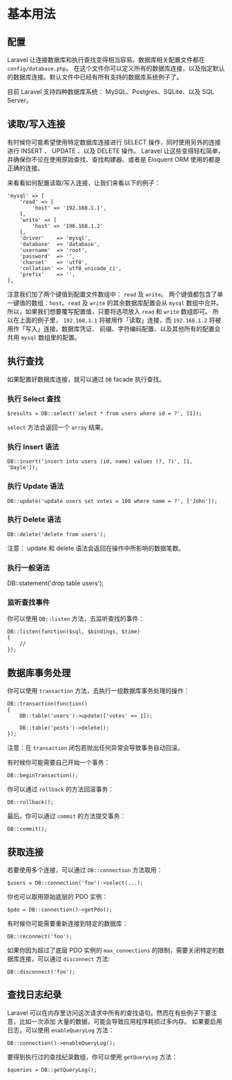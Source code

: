 # 基本用法

## 配置

Laravel 让连接数据库和执行查找变得相当容易。数据库相关配置文件都在 `config/database.php`。 在这个文件你可以定义所有的数据库连接，以及指定默认的数据库连接。默认文件中已经有所有支持的数据库系统例子了。

目前 Laravel 支持四种数据库系统： MySQL、Postgres、SQLite、以及 SQL Server。

## 读取/写入连接

有时候你可能希望使用特定数据库连接进行 SELECT 操作，同时使用另外的连接进行 INSERT 、 UPDATE 、以及 DELETE 操作。 Laravel 让这些变得轻松简单，并确保你不论在使用原始查找、查找构建器、或者是 Eloquent ORM 使用的都是正确的连接。

来看看如何配置读取/写入连接，让我们来看以下的例子：

```
'mysql' => [
    'read' => [
        'host' => '192.168.1.1',
    ],
    'write' => [
        'host' => '196.168.1.2'
    ],
    'driver'    => 'mysql',
    'database'  => 'database',
    'username'  => 'root',
    'password'  => '',
    'charset'   => 'utf8',
    'collation' => 'utf8_unicode_ci',
    'prefix'    => '',
],
```

注意我们加了两个键值到配置文件数组中： `read` 及 `write`。 两个键值都包含了单一键值的数组：`host`。`read` 及 `write` 的其余数据库配置会从 `mysql` 数组中合并。 所以，如果我们想要覆写配置值，只要将选项放入 `read` 和 `write` 数组即可。 所以在上面的例子里， `192.168.1.1` 将被用作「读取」连接，而 `192.168.1.2` 将被用作「写入」连接。数据库凭证、 前缀、字符编码配置、以及其他所有的配置会共用 `mysql` 数组里的配置。

## 执行查找

如果配置好数据库连接，就可以通过 `DB` facade 执行查找。

### 执行 Select 查找

```
$results = DB::select('select * from users where id = ?', [1]);
```

`select` 方法会返回一个 `array` 结果。

### 执行 Insert 语法

```
DB::insert('insert into users (id, name) values (?, ?)', [1, 'Dayle']);
```

### 执行 Update 语法

```
DB::update('update users set votes = 100 where name = ?', ['John']);
```

### 执行 Delete 语法

```
DB::delete('delete from users');
```

>
注意： update 和 delete 语法会返回在操作中所影响的数据笔数。

### 执行一般语法

DB::statement('drop table users');

### 监听查找事件

你可以使用 `DB::listen` 方法，去监听查找的事件：

```
DB::listen(function($sql, $bindings, $time)
{
    //
});
```

## 数据库事务处理

你可以使用 `transaction` 方法，去执行一组数据库事务处理的操作：

```
DB::transaction(function()
{
    DB::table('users')->update(['votes' => 1]);

    DB::table('posts')->delete();
});
```

>
注意：在 `transaction` 闭包若抛出任何异常会导致事务自动回滚。

有时候你可能需要自己开始一个事务：

```
DB::beginTransaction();
```

你可以通过 `rollback` 的方法回滚事务：

```
DB::rollback();
```

最后，你可以通过 `commit` 的方法提交事务：

```
DB::commit();
```

## 获取连接

若要使用多个连接，可以通过 `DB::connection` 方法取用：

```
$users = DB::connection('foo')->select(...);
```

你也可以取用原始底层的 PDO 实例：

```
$pdo = DB::connection()->getPdo();
```

有时候你可能需要重新连接到特定的数据库：

```
DB::reconnect('foo');
```

如果你因为超过了底层 PDO 实例的 `max_connections` 的限制，需要关闭特定的数据库连接，可以通过 `disconnect` 方法:

```
DB::disconnect('foo');
```

## 查找日志纪录

Laravel 可以在内存里访问这次请求中所有的查找语句。然而在有些例子下要注意，比如一次添加 大量的数据，可能会导致应用程序耗损过多内存。 如果要启用日志，可以使用 `enableQueryLog` 方法：

```
DB::connection()->enableQueryLog();
```

要得到执行过的查找纪录数组，你可以使用 `getQueryLog` 方法：

```
$queries = DB::getQueryLog();
```